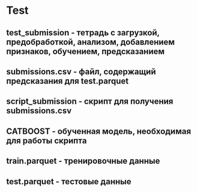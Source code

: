 # Test
## test_submission - тетрадь с загрузкой, предобработкой, анализом, добавлением признаков, обучением, предсказанием
## submissions.csv - файл, содержащий предсказания для test.parquet
## script_submission - скрипт для получения submissions.csv
## CATBOOST - обученная модель, необходимая для работы скрипта
## train.parquet - тренировочные данные
## test.parquet - тестовые данные
